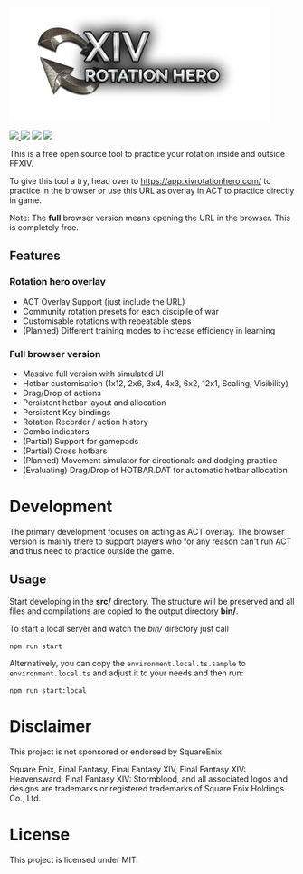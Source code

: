 ![Logo](./docs/img/xivrh-logo.png)

<a href="https://discord.gg/d7r8h5tDPA">
  <img src="https://img.shields.io/badge/discord-join-7289DA.svg?logo=discord&longCache=true&style=flat" />
</a>
<img src="https://img.shields.io/github/license/SargoDarya/xiv-rotation-hero" />
<img src="https://img.shields.io/github/stars/SargoDarya/xiv-rotation-hero?style=flat" />
<img src="https://img.shields.io/github/issues-raw/SargoDarya/xiv-rotation-hero" />

This is a free open source tool to practice your rotation inside and outside FFXIV.

To give this tool a try, head over to https://app.xivrotationhero.com/ to practice in the browser or use this URL as overlay in ACT to practice directly in game.

Note: The **full** browser version means opening the URL in the browser. This is completely free.

## Features

### Rotation hero overlay

* ACT Overlay Support (just include the URL)
* Community rotation presets for each discipile of war
* Customisable rotations with repeatable steps
* (Planned) Different training modes to increase efficiency in learning

### Full browser version

* Massive full version with simulated UI
* Hotbar customisation (1x12, 2x6, 3x4, 4x3, 6x2, 12x1, Scaling, Visibility)
* Drag/Drop of actions
* Persistent hotbar layout and allocation
* Persistent Key bindings
* Rotation Recorder / action history
* Combo indicators
* (Partial) Support for gamepads
* (Partial) Cross hotbars
* (Planned) Movement simulator for directionals and dodging practice
* (Evaluating) Drag/Drop of HOTBAR.DAT for automatic hotbar allocation

# Development

The primary development focuses on acting as ACT overlay. The browser version is mainly there to support players who for any reason 
can't run ACT and thus need to practice outside the game.

## Usage
Start developing in the **src/** directory. The structure will be preserved and all files and compilations are copied to the output directory **bin/**.

To start a local server and watch the *bin/* directory just call
```
npm run start
```

Alternatively, you can copy the `environment.local.ts.sample` to `environment.local.ts` and adjust it to your needs
and then run:
```
npm run start:local
```

# Disclaimer

This project is not sponsored or endorsed by SquareEnix.

Square Enix, Final Fantasy, Final Fantasy XIV, Final Fantasy XIV: Heavensward, Final Fantasy XIV: Stormblood, and all associated logos and designs are trademarks or registered trademarks of Square Enix Holdings Co., Ltd.

# License

This project is licensed under MIT.
